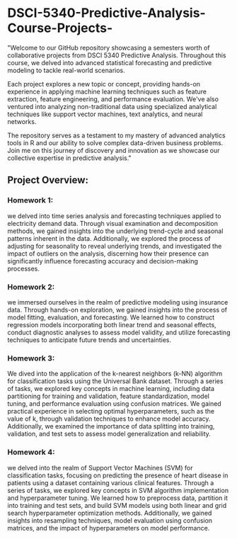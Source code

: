 # DSCI-5340-Predictive-Analysis-Course-Projects-

"Welcome to our GitHub repository showcasing a semesters worth of collaborative projects from DSCI 5340 Predictive Analysis. Throughout this course, we delved into advanced statistical forecasting and predictive modeling to tackle real-world scenarios. 

Each project explores a new topic or concept, providing hands-on experience in applying machine learning techniques such as feature extraction, feature engineering, and performance evaluation. We've also ventured into analyzing non-traditional data using specialized analytical techniques like support vector machines, text analytics, and neural networks.

The repository serves as a testament to my mastery of advanced analytics tools in R and our ability to solve complex data-driven business problems. Join me on this journey of discovery and innovation as we showcase our collective expertise in predictive analysis."

## Project Overview:

### Homework 1: 
we delved into time series analysis and forecasting techniques applied to electricity demand data. Through visual examination and decomposition methods, we gained insights into the underlying trend-cycle and seasonal patterns inherent in the data. Additionally, we explored the process of adjusting for seasonality to reveal underlying trends, and investigated the impact of outliers on the analysis, discerning how their presence can significantly influence forecasting accuracy and decision-making processes. 
### Homework 2: 
we immersed ourselves in the realm of predictive modeling using insurance data. Through hands-on exploration, we gained insights into the process of model fitting, evaluation, and forecasting. We learned how to construct regression models incorporating both linear trend and seasonal effects, conduct diagnostic analyses to assess model validity, and utilize forecasting techniques to anticipate future trends and uncertainties. 
### Homework 3:
We dived into the application of the k-nearest neighbors (k-NN) algorithm for classification tasks using the Universal Bank dataset. Through a series of tasks, we explored key concepts in machine learning, including data partitioning for training and validation, feature standardization, model tuning, and performance evaluation using confusion matrices. We gained practical experience in selecting optimal hyperparameters, such as the value of k, through validation techniques to enhance model accuracy. Additionally, we examined the importance of data splitting into training, validation, and test sets to assess model generalization and reliability. 
### Homework 4:
we delved into the realm of Support Vector Machines (SVM) for classification tasks, focusing on predicting the presence of heart disease in patients using a dataset containing various clinical features. Through a series of tasks, we explored key concepts in SVM algorithm implementation and hyperparameter tuning. We learned how to preprocess data, partition it into training and test sets, and build SVM models using both linear and grid search hyperparameter optimization methods. Additionally, we gained insights into resampling techniques, model evaluation using confusion matrices, and the impact of hyperparameters on model performance. 
